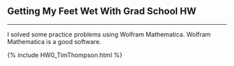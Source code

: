 ## Getting My Feet Wet With Grad School HW

---
I solved some practice problems using Wolfram Mathematica. Wolfram Mathematica is a good software.

{% include HW0_TimThompson.html %}
